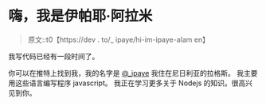 # 嗨，我是伊帕耶·阿拉米

> 原文::t0【https://dev . to/_ ipaye/hi-im-ipaye-alam en】

我写代码已经有一段时间了。

你可以在推特上找到我，我的名字是 [@_ipaye](https://twitter.com/_ipaye)
我住在尼日利亚的拉格斯。
我主要用这些语言编写程序 javascript。
我正在学习更多关于 Nodejs 的知识。很高兴见到你。